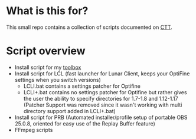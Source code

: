 # What is this for?
This small repo contains a collection of scripts documented on [CTT](https://dsc.gg/CTT). 
# Script overview
- Install script for my [toolbox](https://github.com/couleurm/couleurstoolbox)
- Install script for LCL (fast launcher for Lunar Client, keeps your OptiFine settings when you switch versions)
  * LCLI.bat contains a settings patcher for Optifine
  * LCLI+.bat contains no settings patcher for Optifine but rather gives the user the ability to specify directories for 1.7-1.8 and 1.12-1.17  
  (Patcher Support was removed since it wasn't working with multi directory support added in LCLI+.bat)
- Install script for PRB (Automated installer/profile setup of portable OBS 25.0.8, oriented for easy use of the Replay Buffer feature)
- FFmpeg scripts
